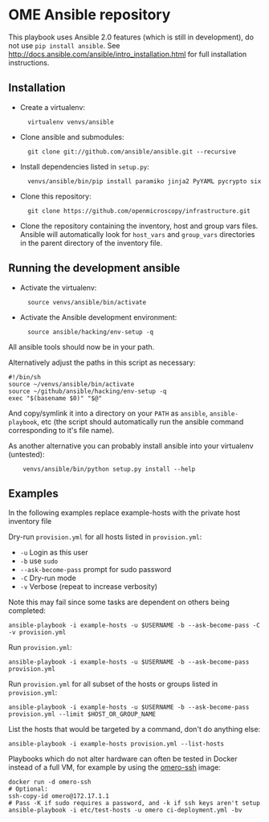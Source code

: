 OME Ansible repository
======================

This playbook uses Ansible 2.0 features (which is still in development), do not use `pip install ansible`.
See http://docs.ansible.com/ansible/intro_installation.html for full installation instructions.

Installation
------------

- Create a virtualenv:

        virtualenv venvs/ansible

- Clone ansible and submodules:

        git clone git://github.com/ansible/ansible.git --recursive

- Install dependencies listed in `setup.py`:

        venvs/ansible/bin/pip install paramiko jinja2 PyYAML pycrypto six

- Clone this repository:

        git clone https://github.com/openmicroscopy/infrastructure.git

- Clone the repository containing the inventory, host and group vars files.
  Ansible will automatically look for `host_vars` and `group_vars` directories in the parent directory of the inventory file.


Running the development ansible
-------------------------------

- Activate the virtualenv:

        source venvs/ansible/bin/activate

- Activate the Ansible development environment:

        source ansible/hacking/env-setup -q

All ansible tools should now be in your path.

Alternatively adjust the paths in this script as necessary:

```shell
#!/bin/sh
source ~/venvs/ansible/bin/activate
source ~/github/ansible/hacking/env-setup -q
exec "$(basename $0)" "$@"
```

And copy/symlink it into a directory on your `PATH` as `ansible`, `ansible-playbook`, etc (the script should automatically run the ansible command corresponding to it's file name).

As another alternative you can probably install ansible into your virtualenv (untested):

        venvs/ansible/bin/python setup.py install --help

Examples
--------

In the following examples replace example-hosts with the private host inventory file

Dry-run `provision.yml` for all hosts listed in `provision.yml`:
- `-u` Login as this user
- `-b` use `sudo`
- `--ask-become-pass` prompt for sudo password
- `-C` Dry-run mode
- `-v` Verbose (repeat to increase verbosity)

Note this may fail since some tasks are dependent on others being completed:

    ansible-playbook -i example-hosts -u $USERNAME -b --ask-become-pass -C -v provision.yml

Run `provision.yml`:

    ansible-playbook -i example-hosts -u $USERNAME -b --ask-become-pass provision.yml

Run `provision.yml` for all subset of the hosts or groups listed in `provision.yml`:

    ansible-playbook -i example-hosts -u $USERNAME -b --ask-become-pass provision.yml --limit $HOST_OR_GROUP_NAME

List the hosts that would be targeted by a command, don't do anything else:

    ansible-playbook -i example-hosts provision.yml --list-hosts


Playbooks which do not alter hardware can often be tested in Docker instead of a full VM, for example by using the [omero-ssh](https://github.com/manics/ome-docker/blob/omero-ssh/omero-ssh/Dockerfile) image:

    docker run -d omero-ssh
    # Optional:
    ssh-copy-id omero@172.17.1.1
    # Pass -K if sudo requires a password, and -k if ssh keys aren't setup
    ansible-playbook -i etc/test-hosts -u omero ci-deployment.yml -bv
